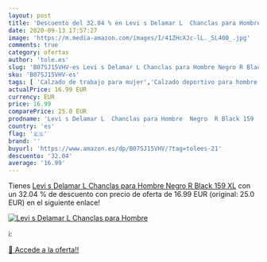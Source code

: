 ```yaml
---
layout: post
title: 'Descuento del 32.04 % en Levi s Delamar L  Chanclas para Hombre  '
date: 2020-09-13 17:57:27
image: 'https://m.media-amazon.com/images/I/41ZHcXJc-lL._SL400_.jpg'
comments: true
category: ofertas
author: 'tole.es'
slug: 'B07SJ15VHV-es Levi s Delamar L Chanclas para Hombre Negro R Black 159 XL'
sku: 'B07SJ15VHV-es'
tags: [ 'Calzado de trabajo para mujer','Calzado deportivo para hombre','Calzado sanitario y de hostelería para mujer','Chanclas y sandalias de piscina para hombre','Sandalias y chanclas para niña','Zapatillas y calzado deportivo para hombre','Zapatos','Zapatos para hombre','Zapatos para mujer','Zapatos para niñas pequeñas','Zapatos y complementos','Zuecos sanitarios y de hostelería para mujer','Zuecos y mules para hombre','chanclas', ]
actualPrice: 16.99 EUR
currency: EUR
price: 16.99
comparePrice: 25.0 EUR
prodname: 'Levi s Delamar L  Chanclas para Hombre  Negro  R Black 159   XL'
country: 'es'
flag: '🇪🇸'
brand: ''
buyurl: 'https://www.amazon.es/dp/B07SJ15VHV/?tag=tolees-21'
descuento: '32.04'
average: '16.99'
---
```


Tienes [Levi s Delamar L  Chanclas para Hombre  Negro  R Black 159   XL](https://www.amazon.es/dp/B07SJ15VHV/?tag=tolees-21) con un 32.04 % de descuento con precio de oferta de 16.99 EUR (original: 25.0 EUR) en el siguiente enlace!

[![Levi s Delamar L  Chanclas para Hombre  ](https://m.media-amazon.com/images/I/41ZHcXJc-lL._SL400_.jpg)](https://www.amazon.es/dp/B07SJ15VHV/?tag=tolees-21)

ℹ️:


[🛒 Accede a la oferta!!](https://www.amazon.es/dp/B07SJ15VHV/?tag=tolees-21)
